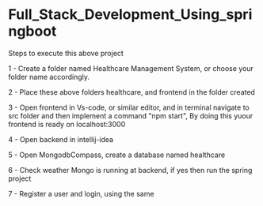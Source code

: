 # Full_Stack_Development_Using_springboot

Steps to execute this above project

1 - Create a folder named Healthcare Management System, or choose your folder name accordingly.

2 - Place these above folders healthcare, and frontend in the folder created

3 - Open frontend in Vs-code, or similar editor, and in terminal navigate to src folder and then implement a command "npm start", By doing this yuour frontend is ready on localhost:3000

4 - Open backend in intellij-idea

5 - Open MongodbCompass, create a database named healthcare 

6 - Check weather Mongo is running at backend, if yes then run the spring project

7 - Register a user and login, using the same

